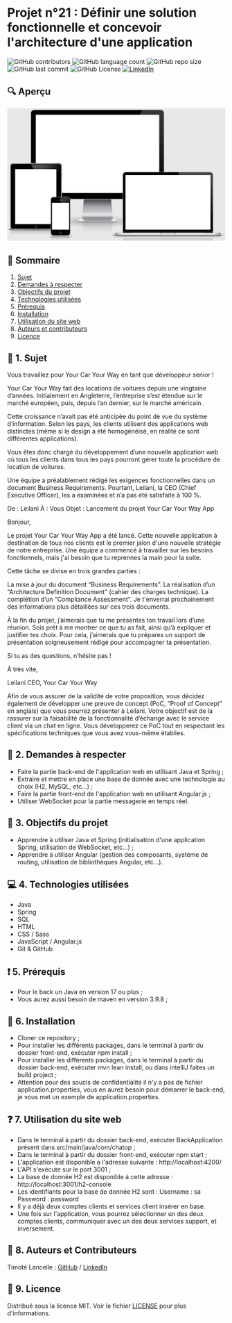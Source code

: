 # Projet n°21 : Définir une solution fonctionnelle et concevoir l'architecture d'une application

![GitHub contributors](https://img.shields.io/github/contributors/LancelleTimote/Projet-n-21-Definir-une-solution-fonctionnelle-et-concevoir-l-architecture-d-une-application?style=for-the-badge&color=green)
![GitHub language count](https://img.shields.io/github/languages/count/LancelleTimote/Projet-n-21-Definir-une-solution-fonctionnelle-et-concevoir-l-architecture-d-une-application?style=for-the-badge)
![GitHub repo size](https://img.shields.io/github/repo-size/LancelleTimote/Projet-n-21-Definir-une-solution-fonctionnelle-et-concevoir-l-architecture-d-une-application?style=for-the-badge)
![GitHub last commit](https://img.shields.io/github/last-commit/LancelleTimote/Projet-n-21-Definir-une-solution-fonctionnelle-et-concevoir-l-architecture-d-une-application?style=for-the-badge)
![GitHub License](https://img.shields.io/github/license/LancelleTimote/Projet-n-21-Definir-une-solution-fonctionnelle-et-concevoir-l-architecture-d-une-application?style=for-the-badge)
[![LinkedIn](https://img.shields.io/badge/LinkedIn-0077B5?style=for-the-badge&logo=linkedin&logoColor=white)](https://www.linkedin.com/in/timote-lancelle-devweb/)

## :mag: Aperçu

![Aperçu du site web](visuel_projet/visuel_projet.png)

## :bookmark_tabs: Sommaire

<ol>
    <li><a href="#sujet">Sujet</a></li>
    <li><a href="#demandes_respecter">Demandes à respecter</a></li>
    <li><a href="#objectifs_projet">Objectifs du projet</a></li>
    <li><a href="#technologies_utilisees">Technologies utilisées</a></li>
    <li><a href="#prerequis">Prérequis</a></li>
    <li><a href="#installation">Installation</a></li>
    <li><a href="#utilisation_siteweb">Utilisation du site web</a></li>
    <li><a href="#auteurs_contributeurs">Auteurs et contributeurs</a></li>
    <li><a href="#licence">Licence</a></li>
</ol>

## :page_facing_up: 1. Sujet <a name = "sujet"></a>

Vous travaillez pour Your Car Your Way en tant que développeur senior !

Your Car Your Way fait des locations de voitures depuis une vingtaine d’années. Initialement en Angleterre, l’entreprise s’est étendue sur le marché européen, puis, depuis l’an dernier, sur le marché américain.

Cette croissance n’avait pas été anticipée du point de vue du système d’information. Selon les pays, les clients utilisent des applications web distinctes (même si le design a été homogénéisé, en réalité ce sont différentes applications).

Vous êtes donc chargé du développement d’une nouvelle application web où tous les clients dans tous les pays pourront gérer toute la procédure de location de voitures.

Une équipe a préalablement rédigé les exigences fonctionnelles dans un document Business Requirements. Pourtant, Leilani, la CEO (Chief Executive Officer), les a examinées et n’a pas été satisfaite à 100 %.

De : Leilani
À : Vous
Objet : Lancement du projet Your Car Your Way App

Bonjour,

Le projet Your Car Your Way App a été lancé. Cette nouvelle application à destination de tous nos clients est le premier jalon d'une nouvelle stratégie de notre entreprise. Une équipe a commencé à travailler sur les besoins fonctionnels, mais j'ai besoin que tu reprennes la main pour la suite.

Cette tâche se divise en trois grandes parties :

La mise à jour du document “Business Requirements”.
La réalisation d’un “Architecture Definition Document” (cahier des charges technique).
La complétion d’un “Compliance Assessment”.
Je t'enverrai prochainement des informations plus détaillées sur ces trois documents.

À la fin du projet, j’aimerais que tu me présentes ton travail lors d’une réunion. Sois prêt à me montrer ce que tu as fait, ainsi qu’à expliquer et justifier tes choix. Pour cela, j’aimerais que tu prépares un support de présentation soigneusement rédigé pour accompagner ta présentation.

Si tu as des questions, n’hésite pas !

À très vite,

Leilani
CEO, Your Car Your Way

Afin de vous assurer de la validité de votre proposition, vous décidez également de développer une preuve de concept (PoC, “Proof of Concept” en anglais) que vous pourrez présenter à Leilani. Votre objectif est de la rassurer sur la faisabilité de la fonctionnalité d’échange avec le service client via un chat en ligne. Vous développerez ce PoC tout en respectant les spécifications techniques que vous avez vous-même établies.

## :memo: 2. Demandes à respecter <a name = "demandes_respecter"></a>

- Faire la partie back-end de l'application web en utilisant Java et Spring ;
- Extraire et mettre en place une base de donnée avec une technologie au choix (H2, MySQL, etc...) ;
- Faire la partie front-end de l'application web en utilisant Angular.js ;
- Utiliser WebSocket pour la partie messagerie en temps réel.

## :checkered_flag: 3. Objectifs du projet <a name = "objectifs_projet"></a>

- Apprendre à utiliser Java et Spring (initialisation d'une application Spring, utilisation de WebSocket, etc...) ;
- Apprendre à utiliser Angular (gestion des composants, système de routing, utilisation de bibliothèques Angular, etc...).

## :computer: 4. Technologies utilisées <a name = "technologies_utilisees"></a>

- Java
- Spring
- SQL
- HTML
- CSS / Sass
- JavaScript / Angular.js
- Git & GitHub

## :exclamation: 5. Prérequis <a name = "prerequis"></a>

- Pour le back un Java en version 17 ou plus ;
- Vous aurez aussi besoin de maven en version 3.9.8 ;

## :wrench: 6. Installation <a name = "installation"></a>

- Cloner ce repository ;
- Pour installer les différents packages, dans le terminal à partir du dossier front-end, exécuter npm install ;
- Pour installer les différents packages, dans le terminal à partir du dossier back-end, exécuter mvn lean install, ou dans intelliJ faites un build project ;
- Attention pour des soucis de confidentialité il n'y a pas de fichier application.properties, vous en aurez besoin pour démarrer le back-end, je vous met un exemple de application.properties.

## :question: 7. Utilisation du site web <a name = "utilisation_siteweb"></a>

- Dans le terminal à partir du dossier back-end, exécuter BackApplication présent dans src/main/java/com/chatop ;
- Dans le terminal à partir du dossier front-end, exécuter npm start ;
- L'application est disponible a l'adresse suivante : http://localhost:4200/
- L'API s'exécute sur le port 3001 ;
- La base de donnée H2 est disponible à cette adresse : http://localhost:3001/h2-console
- Les identifiants pour la base de donnée H2 sont :
  Username : sa
  Password : password
- Il y a déjà deux comptes clients et services client insérer en base.
- Une fois sur l'application, vous pourrez sélectionner un des deux comptes clients, communiquer avec un des deux services support, et inversement.

## :beers: 8. Auteurs et Contributeurs <a name = "auteurs_contributeurs"></a>

Timoté Lancelle : [GitHub](https://github.com/LancelleTimote) / [LinkedIn](https://www.linkedin.com/in/timote-lancelle-devweb/)

## :page_with_curl: 9. Licence <a name = "licence"></a>

Distribué sous la licence MIT. Voir le fichier [LICENSE](LICENSE) pour plus d'informations.

